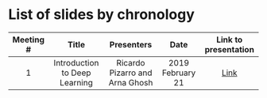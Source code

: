 # List of slides by chronology

| Meeting # | Title | Presenters | Date | Link to presentation |
|:---------:|:-----:|:----------:|:----:|:----:|
| 1 | Introduction to Deep Learning | Ricardo Pizarro and Arna Ghosh | 2019 February 21 | [Link](../Slides/Meeting1%20-%20Introduction.pdf) |
